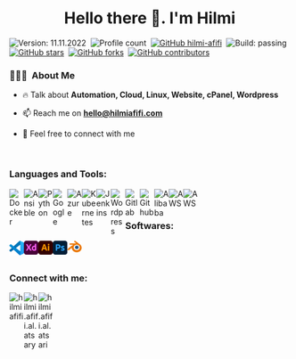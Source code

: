 <h1 align="center">Hello there 👋. I'm Hilmi</h1>

![Version: 11.11.2022](https://img.shields.io/badge/Version-11.11.2022-informational)&nbsp;
![Profile count](https://komarev.com/ghpvc/?username=hilmi-afifi&color=red&style=flat&label=Profile+Views)&nbsp;
[![GitHub hilmi-afifi](https://img.shields.io/github/followers/hilmi-afifi?label=follow&style=social)](https://github.com/hilmi-afifi)&nbsp;
![Build: passing](https://img.shields.io/badge/Build-Passing-success)
[![GitHub stars](https://img.shields.io/github/stars/themlphdstudent/awesome-github-profile-readme-templates.svg?color=blue&label=Stars)](https://github.com/hilmi-afifi)&nbsp;
[![GitHub forks](https://img.shields.io/github/forks/themlphdstudent/awesome-github-profile-readme-templates.svg?color=green&label=Forks)](https://github.com/hilmi-afifi)&nbsp;
[![GitHub contributors](https://img.shields.io/github/contributors/themlphdstudent/awesome-github-profile-readme-templates.svg?color=blue&label=Contributors)](https://github.com/hilmi-afifi)&nbsp;


### 👨🏻‍💻 &nbsp;About Me


- 🔥 Talk about **Automation, Cloud, Linux, Website, cPanel, Wordpress**

- 📫 Reach me on **hello@hilmiafifi.com**

- 🍵 Feel free to connect with me
<br />


<h3 align="left">Languages and Tools:</h3>
<a href="https://www.docker.com" target="_blank"><img align="left" alt="Docker" width="26px" src="https://cdn.simpleicons.org/docker"></a>
<a href="https://www.ansible.com" target="_blank"><img align="left" alt="Ansible" width="26px" src="https://cdn.simpleicons.org/ansible"></a>
<a href="https://www.python.org" target="_blank"> <img align="left" alt="Python" width="26px" src="https://cdn.simpleicons.org/python"> </a>
<a href="https://cloud.google.com" target="_blank"> <img align="left" alt="Google" width="26px" src="https://cdn.simpleicons.org/googlecloud"> </a>
<a href="https://azure.microsoft.com" target="_blank"> <img align="left" alt="Azure" width="26px" src="https://cdn.simpleicons.org/microsoftazure"> </a>
<a href="https://kubernetes.io" target="_blank"> <img align="left" alt="Kubernetes" width="26px" src="https://cdn.simpleicons.org/kubernetes"> </a>
<a href="https://www.jenkins.io" target="_blank"> <img align="left" alt="Jenkins" width="26px" src="https://cdn.simpleicons.org/jenkins"> </a>
<a href="https://wordpress.org" target="_blank"> <img align="left" alt="Wordpress" width="26px" src="https://cdn.simpleicons.org/wordpress"> </a>
<a href="https://gitlab.com" target="_blank"> <img align="left" alt="Gitlab" width="26px" src="https://cdn.simpleicons.org/gitlab"> </a>
<a href="https://github.com" target="_blank"> <img align="left" alt="Github" width="26px" src="https://cdn.simpleicons.org/github"> </a>
<a href="https://alibabacloud.com" target="_blank"> <img align="left" alt="Alibaba" width="26px" src="https://cdn.simpleicons.org/alibabacloud"> </a>
<a href="https://aws.amazon.com" target="_blank"> <img align="left" alt="AWS" width="26px" src="https://cdn.simpleicons.org/amazonaws"> </a>
<a href="https://cpanel.net/" target="_blank"> <img align="left" alt="AWS" width="26px" src="https://cdn.simpleicons.org/cpanel"> </a>
<br />
<br />

<h3 align="left">Softwares:</h3>
<img align="left" alt="Visual Studio Code" width="26px" src="https://raw.githubusercontent.com/github/explore/80688e429a7d4ef2fca1e82350fe8e3517d3494d/topics/visual-studio-code/visual-studio-code.png" />
<a href="https://www.adobe.com/products/xd.html" target="_blank"> <img align="left" alt="XD" width="26px" src="https://github.com/Aakarsh-B/trying-repos/blob/master/adobexd.png?raw=true"/> </a> 
<a href="https://www.adobe.com/in/products/illustrator.html" target="_blank"> <img align="left" alt="Illustrator" width="26px" src="https://github.com/Aakarsh-B/trying-repos/blob/master/illustrator.png?raw=true"/> </a> 
<a href="https://www.photoshop.com/en" target="_blank"> <img align="left" alt="Photoshop" width="26px" src="https://github.com/Aakarsh-B/trying-repos/blob/master/photoshop.png?raw=true"/> </a>
<a href="https://www.blender.org" target="_blank"> <img align="left" alt="Photoshop" width="26px" src="https://github.com/Aakarsh-B/trying-repos/blob/master/blender.png?raw=true"/> </a>
<br />
<br />

<h3 align="left">Connect with me:</h3>
<p align="left">
<a href="https://my.hilmiafifi.com/linkedin" target="blank"><img align="left" src="https://cdn.simpleicons.org/linkedin" alt="hilmiafifi" width="26" /></a>
<a href="https://my.hilmiafifi.com/facebook" target="blank"><img align="left" src="https://cdn.simpleicons.org/facebook" alt="hilmi.afifi.al.atsary" width="26" /></a>
<a href="https://my.hilmiafifi.com/instagram" target="blank"><img align="left" src="https://cdn.simpleicons.org/instagram" alt="hilmi.afifi.al.atsari" width="26" /></a>
</p>
<br />




